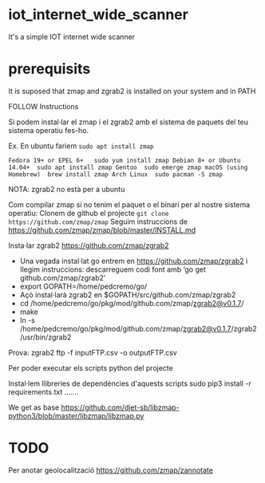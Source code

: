 # iot_internet_wide_scanner
It's a simple IOT internet wide scanner


# prerequisits
It is suposed that zmap and zgrab2 is installed on your system and in PATH

FOLLOW Instructions

Si podem instal·lar el zmap i el zgrab2 amb el sistema de paquets del teu sistema operatiu fes-ho.

Ex. En ubuntu fariem `sudo apt install zmap`

`
Fedora 19+ or EPEL 6+	sudo yum install zmap
Debian 8+ or Ubuntu 14.04+	sudo apt install zmap
Gentoo	sudo emerge zmap
macOS (using Homebrew)	brew install zmap
Arch Linux	sudo pacman -S zmap
`

NOTA: zgrab2 no està per a ubuntu 

Com compilar zmap si no tenim el paquet o el binari per al nostre sistema operatiu:
Clonem de github el projecte `git clone https://github.com/zmap/zmap`
Seguim instruccions de https://github.com/zmap/zmap/blob/master/INSTALL.md


Insta·lar zgrab2 https://github.com/zmap/zgrab2

- Una vegada instal·lat go entrem en  https://github.com/zmap/zgrab2 i llegim instruccions:
descarreguem codi font amb ‘go get github.com/zmap/zgrab2’
- export GOPATH=/home/pedcremo/go/
- Açò instal·larà zgrab2 en $GOPATH/src/github.com/zmap/zgrab2
- cd /home/pedcremo/go/pkg/mod/github.com/zmap/zgrab2@v0.1.7/
- make
- ln -s /home/pedcremo/go/pkg/mod/github.com/zmap/zgrab2@v0.1.7/zgrab2 /usr/bin/zgrab2

Prova: zgrab2 ftp -f inputFTP.csv -o outputFTP.csv


Per poder executar els scripts python del projecte 

Instal·lem llibreries de dependències d'aquests scripts 
sudo pip3 install -r requirements.txt
.......



We get as base
https://github.com/djet-sb/libzmap-python3/blob/master/libzmap/libzmap.py

# TODO
Per anotar geolocalització
https://github.com/zmap/zannotate
